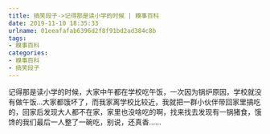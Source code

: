 ```yaml
---
title: 搞笑段子->记得那是读小学的时候 | 糗事百科
date: 2019-11-10 18:35:33
urlname: 01eeafafab6396d2f8f91bd2ad384c8b
tags: 
- 糗事百科
categories:
- 糗事百科
- 搞笑段子
---
```

记得那是读小学的时候，大家中午都在学校吃午饭，一次因为锅炉原因，学校就没有做午饭…大家都饿坏了，而我家离学校比较近，我就把一群小伙伴带回家里搞吃的，回家后发现大人都不在家，家里也没啥吃的啊，找来找去发现有一锅猪食，饿馋的我们最后一人整了一碗吃，别说，还真香……


